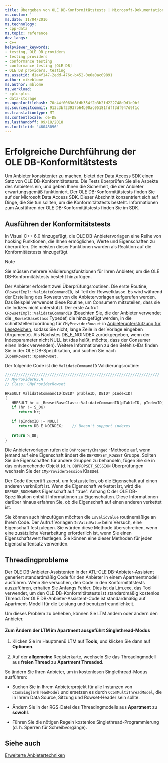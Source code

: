 ```yaml
---
title: Übergeben von OLE DB-Konformitätstests | Microsoft-Dokumentation
ms.custom: ''
ms.date: 11/04/2016
ms.technology:
- cpp-data
ms.topic: reference
dev_langs:
- C++
helpviewer_keywords:
- testing, OLE DB providers
- testing providers
- conformance testing
- conformance testing [OLE DB]
- OLE DB providers, testing
ms.assetid: d1a4f147-2edd-476c-b452-0e6a0ac09891
author: mikeblome
ms.author: mblome
ms.workload:
- cplusplus
- data-storage
ms.openlocfilehash: 70c44f0063d8fdb354f2b3b2fd222748d9d1d9bf
ms.sourcegitcommit: 913c3bf23937b64b90ac05181fdff3df947d9f1c
ms.translationtype: MT
ms.contentlocale: de-DE
ms.lasthandoff: 09/18/2018
ms.locfileid: "46048096"
---
```

# <a name="passing-ole-db-conformance-tests"></a>Erfolgreiche Durchführung der OLE DB-Konformitätstests

Um Anbieter konsistenter zu machen, bietet der Data Access SDK einen Satz von OLE DB-Konformitätstests. Die Tests überprüfen Sie alle Aspekte des Anbieters ein, und geben Ihnen die Sicherheit, die der Anbieter erwartungsgemäß funktioniert. Der OLE DB-Konformitätstests finden Sie auf der Microsoft Data Access SDK. Dieser Abschnitt konzentriert sich auf Dinge, die Sie tun sollten, um die Konformitätstests besteht. Informationen zum Ausführen der OLE DB-Konformitätstests finden Sie im SDK.  
  
## <a name="running-the-conformance-tests"></a>Ausführen der Konformitätstests  

In Visual C++ 6.0 hinzugefügt, die OLE DB-Anbietervorlagen eine Reihe von hooking Funktionen, die Ihnen ermöglichen, Werte und Eigenschaften zu überprüfen. Die meisten dieser Funktionen wurden als Reaktion auf die Konformitätstests hinzugefügt.  
  
> [!NOTE]
>  Sie müssen mehrere Validierungsfunktionen für Ihren Anbieter, um die OLE DB-Konformitätstests besteht hinzufügen.  
  
Der Anbieter erfordert zwei Überprüfungsroutinen. Die erste Routine, `CRowsetImpl::ValidateCommandID`, ist Teil der Rowsetklasse. Es wird während der Erstellung des Rowsets von die Anbietervorlagen aufgerufen werden. Das Beispiel verwendet diese Routine, um Consumern mitzuteilen, dass sie die Indizes nicht unterstützt. Der erste Aufruf `CRowsetImpl::ValidateCommandID` (Beachten Sie, die der Anbieter verwendet die `_RowsetBaseClass` Typedef, die hinzugefügt werden, in die schnittstellenzuordnung für `CMyProviderRowset` in [Anbieterunterstützung für Lesezeichen](../../data/oledb/provider-support-for-bookmarks.md), sodass Sie nicht, lange Zeile in der Vorlage eingeben (Argumente). Als Nächstes DB_E_NOINDEX zurückgegeben, wenn der Indexparameter nicht NULL ist (das heißt, möchte, dass der Consumer einen Index verwenden). Weitere Informationen zu den Befehls-IDs finden Sie in der OLE DB-Spezifikation, und suchen Sie nach `IOpenRowset::OpenRowset`.  
  
Der folgende Code ist die `ValidateCommandID` Validierungsroutine:  
  
```cpp
/////////////////////////////////////////////////////////////////////  
// MyProviderRS.H  
// Class: CMyProviderRowset   
  
HRESULT ValidateCommandID(DBID* pTableID, DBID* pIndexID)  
{  
   HRESULT hr = _RowsetBaseClass::ValidateCommandID(pTableID, pIndexID);  
   if (hr != S_OK)  
      return hr;  
  
   if (pIndexID != NULL)  
      return DB_E_NOINDEX;    // Doesn't support indexes  
  
   return S_OK;  
}  
```  
  
Die Anbietervorlagen rufen die `OnPropertyChanged` -Methode auf, wenn jemand auf eine Eigenschaft ändert die `DBPROPSET_ROWSET` Gruppe. Sollten Sie die Eigenschaften für andere Gruppen zu behandeln, fügen Sie sie in das entsprechende Objekt (d. h. `DBPROPSET_SESSION` Überprüfungen wechseln Sie der `CMyProviderSession` Klasse).  
  
Der Code überprüft zuerst, um festzustellen, ob die Eigenschaft auf einen anderen verknüpft ist. Wenn die Eigenschaft verkettet ist, wird die `DBPROP_BOOKMARKS` Eigenschaft auf "true". Anhang C der OLE DB-Spezifikation enthält Informationen zu Eigenschaften. Diese Informationen darüber hinaus erfahren Sie, ob die Eigenschaft auf einen anderen verkettet ist.  
  
Sie können auch hinzufügen möchten die `IsValidValue` routinemäßige an Ihrem Code. Der Aufruf Vorlagen `IsValidValue` beim Versuch, eine Eigenschaft festzulegen. Sie würden diese Methode überschreiben, wenn eine zusätzliche Verarbeitung erforderlich ist, wenn Sie einen Eigenschaftswert festlegen. Sie können eine dieser Methoden für jeden Eigenschaftensatz verwenden.  
  
## <a name="threading-issues"></a>Threadingprobleme  

Der OLE DB-Anbieter-Assistenten in der ATL-OLE DB-Anbieter-Assistent generiert standardmäßig Code für den Anbieter in einem Apartmentmodell ausführen. Wenn Sie versuchen, den Code in den Konformitätstests auszuführen, erhalten Sie Anfangs Fehler. Dies ist da Ltm.exe, das Tool verwendet, um den OLE DB-Konformitätstests ist standardmäßig kostenlos Thread. Der OLE DB-Anbieter-Assistent-Code ist standardmäßig auf Apartment-Modell für die Leistung und benutzerfreundlichkeit.  
  
Um dieses Problem zu beheben, können Sie LTM ändern oder ändern den Anbieter.  
  
#### <a name="to-change-ltm-to-run-in-apartment-threaded-mode"></a>Zum Ändern der LTM im Apartment ausgeführt Singlethread-Modus  
  
1. Klicken Sie im Hauptmenü LTM auf **Tools**, und klicken Sie dann auf **Optionen**.  
  
1. Auf der **allgemeine** Registerkarte, wechseln Sie das Threadingmodell aus **freien Thread** zu **Apartment Threaded**.  
  
So ändern Sie Ihren Anbieter, um in kostenlosen Singlethread-Modus ausführen:  
  
- Suchen Sie in Ihrem Anbieterprojekt für alle Instanzen von `CComSingleThreadModel` und ersetzen es durch `CComMultiThreadModel`, die in Ihrem Data Source, Sitzung und Rowset-Header sein sollte.  
  
- Ändern Sie in der RGS-Datei des Threadingmodells aus **Apartment** zu **sowohl**.  
  
- Führen Sie die nötigen Regeln kostenlos Singlethread-Programmierung (d. h. Sperren für Schreibvorgänge).  
  
## <a name="see-also"></a>Siehe auch  

[Erweiterte Anbietertechniken](../../data/oledb/advanced-provider-techniques.md)